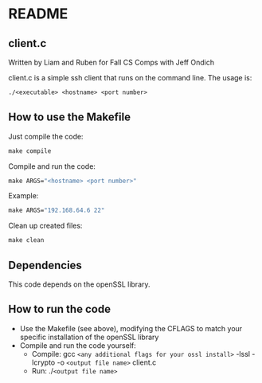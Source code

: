 # README

## client.c

Written by Liam and Ruben for Fall CS Comps with Jeff Ondich

client.c is a simple ssh client that runs on the command line. The usage is:

```makefile
./<executable> <hostname> <port number>
```

## How to use the Makefile

Just compile the code:

```makefile
make compile
```

Compile and run the code:

```makefile
make ARGS="<hostname> <port number>"
```

Example:

```makefile
make ARGS="192.168.64.6 22"
```

Clean up created files:

```makefile
make clean
```
## Dependencies
This code depends on the openSSL library. 

## How to run the code
* Use the Makefile (see above), modifying the CFLAGS to match your specific installation of the openSSL library
* Compile and run the code yourself:
  * Compile: gcc `<any additional flags for your ossl install>` -lssl -lcrypto -o `<output file name>` client.c
  * Run: ./`<output file name>`
